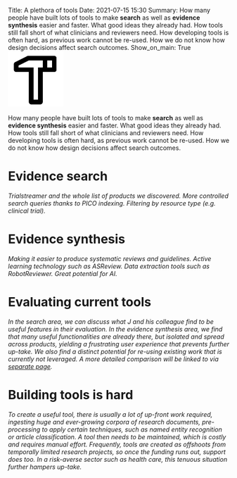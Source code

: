 Title: A plethora of tools
Date: 2021-07-15 15:30
Summary: How many people have built lots of tools to make **search** as well as **evidence synthesis** easier and faster. What good ideas they already had. How tools still fall short of what clinicians and reviewers need. How developing tools is often hard, as previous work cannot be re-used. How we do not know how design decisions affect search outcomes.
Show_on_main: True
<img alt="Tool icon" src="/images/hammer-line.png" style="max-width:25%">

How many people have built lots of tools to make **search** as well as **evidence synthesis** easier and faster. What good ideas they already had. How tools still fall short of what clinicians and reviewers need. How developing tools is often hard, as previous work cannot be re-used. How we do not know how design decisions affect search outcomes.

# Evidence search
_Trialstreamer and the whole list of products we discovered. More controlled search queries thanks to PICO indexing. Filtering by resource type (e.g. clinical trial)._
# Evidence synthesis
_Making it easier to produce systematic reviews and guidelines. Active learning technology such as ASReview. Data extraction tools such as RobotReviewer. Great potential for AI._
# Evaluating current tools
_In the search area, we can discuss what J and his colleague find to be useful features in their evaluation. In the evidence synthesis area, we find that many useful functionalities are already there, but isolated and spread across products, yielding a frustrating user experience that prevents further up-take. We also find a distinct potential for re-using existing work that is currently not leveraged. A more detailed comparison will be linked to via [separate page](engine-comparison.html)._
# Building tools is hard
_To create a useful tool, there is usually a lot of up-front work required, ingesting huge and ever-growing corpora of research documents, pre-processing to apply certain techniques, such as named entity recognition or article classification. A tool then needs to be maintained, which is costly and requires manual effort. Frequently, tools are created as offshoots from temporally limited research projects, so once the funding runs out, support does too. In a risk-averse sector such as health care, this tenuous situation further hampers up-take._